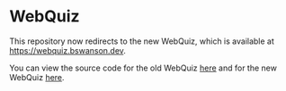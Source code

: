 # WebQuiz
This repository now redirects to the new WebQuiz, which is available at https://webquiz.bswanson.dev.

You can view the source code for the old WebQuiz [here](https://github.com/FluxCapacitor2/WebQuiz-Vue) and for the new WebQuiz [here](https://github.com/FluxCapacitor2/webquiz-svelte).
